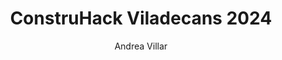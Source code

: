---
layout: ../../layouts/Layout.astro
title: ConstruHack Viladecans 2024
author: Andrea Villar
description: Relato de mi primera Hackaton y el proyecto realizado en el.
---